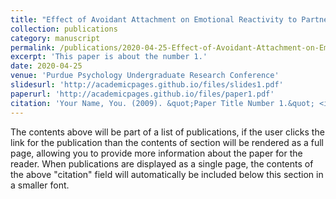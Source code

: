 ```yaml
---
title: "Effect of Avoidant Attachment on Emotional Reactivity to Partner's Face"
collection: publications
category: manuscript
permalink: /publications/2020-04-25-Effect-of-Avoidant-Attachment-on-Emotional-Reactivity-to-Partner's-Face
excerpt: 'This paper is about the number 1.'
date: 2020-04-25
venue: 'Purdue Psychology Undergraduate Research Conference'
slidesurl: 'http://academicpages.github.io/files/slides1.pdf'
paperurl: 'http://academicpages.github.io/files/paper1.pdf'
citation: 'Your Name, You. (2009). &quot;Paper Title Number 1.&quot; <i>Journal 1</i>. 1(1).'
---
```


The contents above will be part of a list of publications, if the user clicks the link for the publication than the contents of section will be rendered as a full page, allowing you to provide more information about the paper for the reader. When publications are displayed as a single page, the contents of the above "citation" field will automatically be included below this section in a smaller font.
